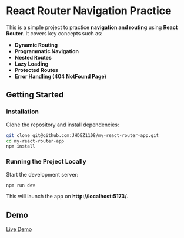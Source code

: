 # React Router Navigation Practice

This is a simple project to practice **navigation and routing** using **React Router**. It covers key concepts such as:

- **Dynamic Routing**
- **Programmatic Navigation**
- **Nested Routes**
- **Lazy Loading**
- **Protected Routes**
- **Error Handling (404 NotFound Page)**

## Getting Started

### Installation

Clone the repository and install dependencies:

```bash
git clone git@github.com:JHDEZ1108/my-react-router-app.git
cd my-react-router-app
npm install
```

### Running the Project Locally

Start the development server:

```bash
npm run dev
```

This will launch the app on **http://localhost:5173/**.

## Demo

[Live Demo]()
